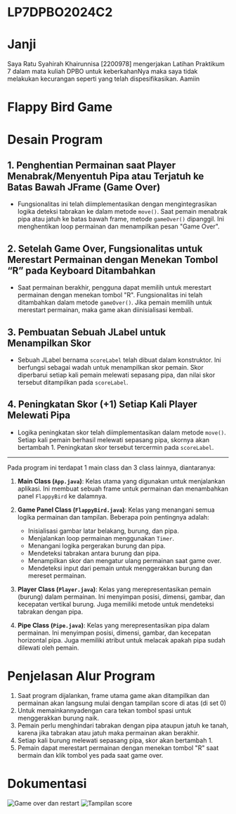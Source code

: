 # LP7DPBO2024C2

# Janji
Saya Ratu Syahirah Khairunnisa [2200978] 
mengerjakan Latihan Praktikum 7
dalam mata kuliah DPBO
untuk keberkahanNya maka saya tidak melakukan kecurangan 
seperti yang telah dispesifikasikan. 
Aamiin

# Flappy Bird Game
# Desain Program

## 1. Penghentian Permainan saat Player Menabrak/Menyentuh Pipa atau Terjatuh ke Batas Bawah JFrame (Game Over)
- Fungsionalitas ini telah diimplementasikan dengan mengintegrasikan logika deteksi tabrakan ke dalam metode `move()`. Saat pemain menabrak pipa atau jatuh ke batas bawah frame, metode `gameOver()` dipanggil. Ini menghentikan loop permainan dan menampilkan pesan "Game Over".

## 2. Setelah Game Over, Fungsionalitas untuk Merestart Permainan dengan Menekan Tombol “R” pada Keyboard Ditambahkan
- Saat permainan berakhir, pengguna dapat memilih untuk merestart permainan dengan menekan tombol "R". Fungsionalitas ini telah ditambahkan dalam metode `gameOver()`. Jika pemain memilih untuk merestart permainan, maka game akan diinisialisasi kembali.

## 3. Pembuatan Sebuah JLabel untuk Menampilkan Skor
- Sebuah JLabel bernama `scoreLabel` telah dibuat dalam konstruktor. Ini berfungsi sebagai wadah untuk menampilkan skor pemain. Skor diperbarui setiap kali pemain melewati sepasang pipa, dan nilai skor tersebut ditampilkan pada `scoreLabel`.

## 4. Peningkatan Skor (+1) Setiap Kali Player Melewati Pipa
- Logika peningkatan skor telah diimplementasikan dalam metode `move()`. Setiap kali pemain berhasil melewati sepasang pipa, skornya akan bertambah 1. Peningkatan skor tersebut tercermin pada `scoreLabel`.
  
---

Pada program ini terdapat 1 main class dan 3 class lainnya, diantaranya:

1. **Main Class (`App.java`)**: Kelas utama yang digunakan untuk menjalankan aplikasi. Ini membuat sebuah frame untuk permainan dan menambahkan panel `FlappyBird` ke dalamnya.

2. **Game Panel Class (`FlappyBird.java`)**: Kelas yang menangani semua logika permainan dan tampilan. Beberapa poin pentingnya adalah:
   - Inisialisasi gambar latar belakang, burung, dan pipa.
   - Menjalankan loop permainan menggunakan `Timer`.
   - Menangani logika pergerakan burung dan pipa.
   - Mendeteksi tabrakan antara burung dan pipa.
   - Menampilkan skor dan mengatur ulang permainan saat game over.
   - Mendeteksi input dari pemain untuk menggerakkan burung dan mereset permainan.

3. **Player Class (`Player.java`)**: Kelas yang merepresentasikan pemain (burung) dalam permainan. Ini menyimpan posisi, dimensi, gambar, dan kecepatan vertikal burung. Juga memiliki metode untuk mendeteksi tabrakan dengan pipa.

4. **Pipe Class (`Pipe.java`)**: Kelas yang merepresentasikan pipa dalam permainan. Ini menyimpan posisi, dimensi, gambar, dan kecepatan horizontal pipa. Juga memiliki atribut untuk melacak apakah pipa sudah dilewati oleh pemain.

# Penjelasan Alur Program
1. Saat program dijalankan, frame utama game akan ditampilkan dan permainan akan langsung mulai dengan tampilan score di atas (di set 0)
2. Untuk memainkannyadengan cara tekan tombol spasi untuk menggerakkan burung naik.
3. Pemain perlu menghindari tabrakan dengan pipa ataupun jatuh ke tanah, karena jika tabrakan atau jatuh maka permainan akan berakhir.
4. Setiap kali burung melewati sepasang pipa, skor akan bertambah 1.
5. Pemain dapat merestart permainan dengan menekan tombol "R" saat bermain dan klik tombol yes pada saat game over.

# Dokumentasi
![Game over dan restart](https://github.com/queenxhr/LP7DPBO2024C2/assets/135084798/46a466c0-7106-425a-8d94-5884adee92a2)
![Tampilan score](https://github.com/queenxhr/LP7DPBO2024C2/assets/135084798/8e5db97d-1360-4b20-b721-420bb70a3fb8)

